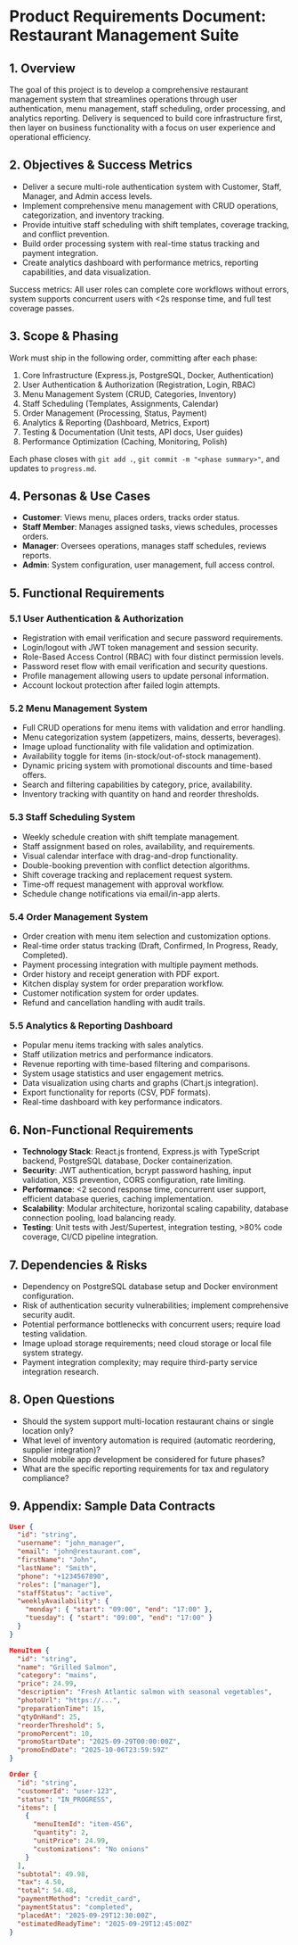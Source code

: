 # Product Requirements Document: Restaurant Management Suite

## 1. Overview

The goal of this project is to develop a comprehensive restaurant management system that streamlines operations through user authentication, menu management, staff scheduling, order processing, and analytics reporting. Delivery is sequenced to build core infrastructure first, then layer on business functionality with a focus on user experience and operational efficiency.

## 2. Objectives & Success Metrics

- Deliver a secure multi-role authentication system with Customer, Staff, Manager, and Admin access levels.
- Implement comprehensive menu management with CRUD operations, categorization, and inventory tracking.
- Provide intuitive staff scheduling with shift templates, coverage tracking, and conflict prevention.
- Build order processing system with real-time status tracking and payment integration.
- Create analytics dashboard with performance metrics, reporting capabilities, and data visualization.

Success metrics: All user roles can complete core workflows without errors, system supports concurrent users with <2s response time, and full test coverage passes.

## 3. Scope & Phasing

Work must ship in the following order, committing after each phase:

1. Core Infrastructure (Express.js, PostgreSQL, Docker, Authentication)
2. User Authentication & Authorization (Registration, Login, RBAC)
3. Menu Management System (CRUD, Categories, Inventory)
4. Staff Scheduling (Templates, Assignments, Calendar)
5. Order Management (Processing, Status, Payment)
6. Analytics & Reporting (Dashboard, Metrics, Export)
7. Testing & Documentation (Unit tests, API docs, User guides)
8. Performance Optimization (Caching, Monitoring, Polish)

Each phase closes with `git add .`, `git commit -m "<phase summary>"`, and updates to `progress.md`.

## 4. Personas & Use Cases

- **Customer**: Views menu, places orders, tracks order status.
- **Staff Member**: Manages assigned tasks, views schedules, processes orders.
- **Manager**: Oversees operations, manages staff schedules, reviews reports.
- **Admin**: System configuration, user management, full access control.

## 5. Functional Requirements

### 5.1 User Authentication & Authorization

- Registration with email verification and secure password requirements.
- Login/logout with JWT token management and session security.
- Role-Based Access Control (RBAC) with four distinct permission levels.
- Password reset flow with email verification and security questions.
- Profile management allowing users to update personal information.
- Account lockout protection after failed login attempts.

### 5.2 Menu Management System

- Full CRUD operations for menu items with validation and error handling.
- Menu categorization system (appetizers, mains, desserts, beverages).
- Image upload functionality with file validation and optimization.
- Availability toggle for items (in-stock/out-of-stock management).
- Dynamic pricing system with promotional discounts and time-based offers.
- Search and filtering capabilities by category, price, availability.
- Inventory tracking with quantity on hand and reorder thresholds.

### 5.3 Staff Scheduling System

- Weekly schedule creation with shift template management.
- Staff assignment based on roles, availability, and requirements.
- Visual calendar interface with drag-and-drop functionality.
- Double-booking prevention with conflict detection algorithms.
- Shift coverage tracking and replacement request system.
- Time-off request management with approval workflow.
- Schedule change notifications via email/in-app alerts.

### 5.4 Order Management System

- Order creation with menu item selection and customization options.
- Real-time order status tracking (Draft, Confirmed, In Progress, Ready, Completed).
- Payment processing integration with multiple payment methods.
- Order history and receipt generation with PDF export.
- Kitchen display system for order preparation workflow.
- Customer notification system for order updates.
- Refund and cancellation handling with audit trails.

### 5.5 Analytics & Reporting Dashboard

- Popular menu items tracking with sales analytics.
- Staff utilization metrics and performance indicators.
- Revenue reporting with time-based filtering and comparisons.
- System usage statistics and user engagement metrics.
- Data visualization using charts and graphs (Chart.js integration).
- Export functionality for reports (CSV, PDF formats).
- Real-time dashboard with key performance indicators.

## 6. Non-Functional Requirements

- **Technology Stack**: React.js frontend, Express.js with TypeScript backend, PostgreSQL database, Docker containerization.
- **Security**: JWT authentication, bcrypt password hashing, input validation, XSS prevention, CORS configuration, rate limiting.
- **Performance**: <2 second response time, concurrent user support, efficient database queries, caching implementation.
- **Scalability**: Modular architecture, horizontal scaling capability, database connection pooling, load balancing ready.
- **Testing**: Unit tests with Jest/Supertest, integration testing, >80% code coverage, CI/CD pipeline integration.

## 7. Dependencies & Risks

- Dependency on PostgreSQL database setup and Docker environment configuration.
- Risk of authentication security vulnerabilities; implement comprehensive security audit.
- Potential performance bottlenecks with concurrent users; require load testing validation.
- Image upload storage requirements; need cloud storage or local file system strategy.
- Payment integration complexity; may require third-party service integration research.

## 8. Open Questions

- Should the system support multi-location restaurant chains or single location only?
- What level of inventory automation is required (automatic reordering, supplier integration)?
- Should mobile app development be considered for future phases?
- What are the specific reporting requirements for tax and regulatory compliance?

## 9. Appendix: Sample Data Contracts

```json
User {
  "id": "string",
  "username": "john_manager",
  "email": "john@restaurant.com",
  "firstName": "John",
  "lastName": "Smith",
  "phone": "+1234567890",
  "roles": ["manager"],
  "staffStatus": "active",
  "weeklyAvailability": {
    "monday": { "start": "09:00", "end": "17:00" },
    "tuesday": { "start": "09:00", "end": "17:00" }
  }
}
```

```json
MenuItem {
  "id": "string",
  "name": "Grilled Salmon",
  "category": "mains",
  "price": 24.99,
  "description": "Fresh Atlantic salmon with seasonal vegetables",
  "photoUrl": "https://...",
  "preparationTime": 15,
  "qtyOnHand": 25,
  "reorderThreshold": 5,
  "promoPercent": 10,
  "promoStartDate": "2025-09-29T00:00:00Z",
  "promoEndDate": "2025-10-06T23:59:59Z"
}
```

```json
Order {
  "id": "string",
  "customerId": "user-123",
  "status": "IN_PROGRESS",
  "items": [
    {
      "menuItemId": "item-456",
      "quantity": 2,
      "unitPrice": 24.99,
      "customizations": "No onions"
    }
  ],
  "subtotal": 49.98,
  "tax": 4.50,
  "total": 54.48,
  "paymentMethod": "credit_card",
  "paymentStatus": "completed",
  "placedAt": "2025-09-29T12:30:00Z",
  "estimatedReadyTime": "2025-09-29T12:45:00Z"
}
